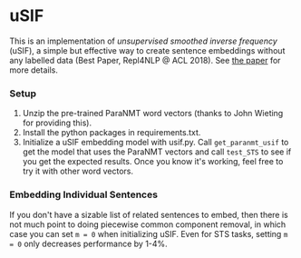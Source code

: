 # uSIF 

This is an implementation of *unsupervised smoothed inverse frequency* (uSIF), a simple but effective way to create sentence embeddings without any labelled data (Best Paper, Repl4NLP @ ACL 2018). See [the paper](http://aclweb.org/anthology/W18-3012) for more details.

### Setup

1. Unzip the pre-trained ParaNMT word vectors (thanks to John Wieting for providing this).
1. Install the python packages in requirements.txt.
1. Initialize a uSIF embedding model with usif.py. Call `get_paranmt_usif` to get the model that uses the ParaNMT vectors and call `test_STS` to see if you get the expected results. Once you know it's working, feel free to try it with other word vectors.

### Embedding Individual Sentences

If you don't have a sizable list of related sentences to embed, then there is not much point to doing piecewise common component removal, in which case you can set `m = 0` when initializing uSIF. Even for STS tasks, setting `m = 0` only decreases performance by 1-4%. 

